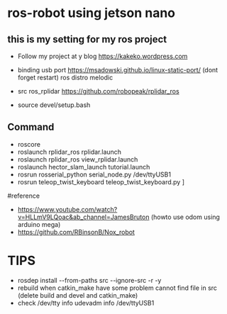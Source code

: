 # ros-robot using jetson nano 

## this is my setting for my ros project
- Follow my project at  y blog https://kakeko.wordpress.com
- binding usb port https://msadowski.github.io/linux-static-port/ (dont forget restart)
ros distro melodic

- src ros_rplidar https://github.com/robopeak/rplidar_ros
- source devel/setup.bash


## Command
- roscore
- roslaunch rplidar_ros rplidar.launch
- roslaunch rplidar_ros view_rplidar.launch
- roslaunch hector_slam_launch tutorial.launch
- rosrun rosserial_python serial_node.py /dev/ttyUSB1
- rosrun teleop_twist_keyboard teleop_twist_keyboard.py
]



#reference
- https://www.youtube.com/watch?v=HLLmV9LQoac&ab_channel=JamesBruton (howto use odom using arduino mega)
- https://github.com/RBinsonB/Nox_robot

# TIPS
- rosdep install --from-paths src --ignore-src -r -y
- rebuild when catkin_make have some problem cannot find file in src (delete build and devel and catkin_make)
- check /dev/tty info udevadm info /dev/ttyUSB1
